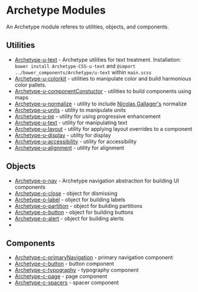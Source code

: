 # Archetype Modules
An Archetype module referes to utilities, objects, and components.

## Utilities

  * [Archetype-u-text](https://github.com/Archetype-CSS/u-test) - Archetype utilities for text treatment. Installation: `bower install Archetype-CSS-u-text` and `@import ../bower_components/Archetype/u-text` within `main.scss`
  * [Archetype-u-colorkit]() - utilities to manipulate color and build harmonious color pallets.
  * [Archetype-u-componentConstuctor]() - utilities to build components using maps
  * [Archetype-u-normalize]() - utility to include [Nicolas Gallager's]() normalize
  * [Archetype-u-units]() - utility to manipulate units
  * [Archetype-u-pe]() - utility for using progressive enhancement
  * [Archetype-u-text]() - utility for manipulating text
  * [Archetype-u-layout]() - utility for applying layout overrides to a component
  * [Archetype-u-display]() - utility for display
  * [Archetype-u-accessibility]() - utility for accessibility
  * [Archetype-u-alignment]() - utility for alignment

## Objects

  * [Archetype-o-nav](https://github.com/Archetype-CSS/o-nav) - Archetype navigation abstraction for building UI components
  * [Archetype-o-close]() - object for dismissing
  * [Archetype-o-label]() - object for building labels
  * [Archetype-o-partition]() - object for building partitions
  * [Archetype-o-button]() - object for building buttons
  * [Archetype-o-alert]() - object for building alerts
  * 

## Components
  * [Archetype-c-primaryNavigation]() - primary navigation component
  * [Archetype-c-button]() - button component
  * [Archetype-c-typography]() - typography component
  * [Archetype-c-page]() - page component
  * [Archetype-c-spacers]() - spacer component

